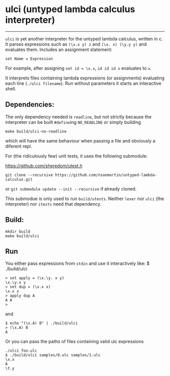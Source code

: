 # ulci (untyped lambda calculus interpreter)
------------------------------------------

`ulci` is yet another interpreter for the untyped lambda calculus, written in c.
It parses expressions such as `(\x.x y) z` and `(\x. x) (\y.y y)` and evaluates
them. Includes an assignment statement:


```
set Name = Expression
```


For example, after assigning `set id = \x.x`, `id id id x` evaluates to `x`.


It interprets files containing lambda expressions (or assignments) evaluating
each line (`./ulci filename`). Run without parameters it starts an 
interactive shell.


## Dependencies:

The only dependency needed is `readline`, but not strictly because the
interpreter can be built `#define`ing `NO_READLINE` or simply building
```
make build/ulci-no-readline
```

which will have the same behaviour when passing a file and obviously a diferent repl.


For (the ridiculously few) unit tests, it uses the following submodule:

https://github.com/sheredom/utest.h 

```
git clone --recursive https://github.com/nsanmartin/untyped-lambda-calculus.git
```

or `git submodule update --init --recursive` if already cloned.

This submodue is only used to run `build/utests`. Neither `lexer` nor `ulci` (the interpreter)
nor `itests` need that dependency.

## Build:


```
mkdir build
make build/ulci
```

## Run

You either pass expressions from `stdin` and use it interactively like:
$ ./build/ulci


```
> set apply = (\x.\y. x y)
\x.\y.x y
> set dup = (\x.x x)
\x.x x
> apply dup A
A A
>
```

and


```
$ echo "(\x.A) B" | ./build/ulci
> (\x.A) B
A
```


Or you can pass the paths of files containing valid ulc expressions

```
./ulci foo.ulc
$ ./build/ulci samples/0.ulc samples/1.ulc
\x.x
A
\t.y
```

